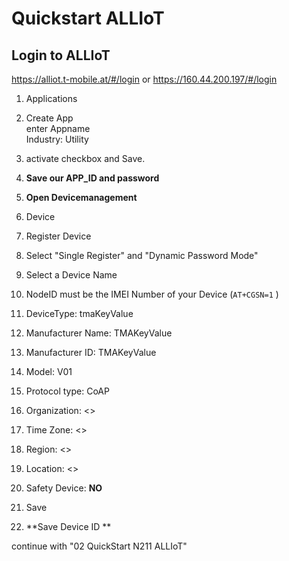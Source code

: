 # Quickstart ALLIoT

## Login to ALLIoT
https://alliot.t-mobile.at/#/login  or  https://160.44.200.197/#/login

1. Applications

2. Create App  
   enter Appname  
   Industry: Utility  
3. activate checkbox and Save.
4. **Save our APP_ID and password**

3. **Open Devicemanagement**
4. Device
5. Register Device
6. Select "Single Register" and "Dynamic Password Mode"
7. Select a Device Name
8. NodeID must be the IMEI Number of your Device (`AT+CGSN=1` )
9. DeviceType: tmaKeyValue
10. Manufacturer Name: TMAKeyValue
11. Manufacturer ID: TMAKeyValue
12. Model: V01
13. Protocol type: CoAP
14. Organization: <<Choose>> 
15. Time Zone:  <<Choose>> 
16. Region: <<Choose>> 
17. Location: <<Choose>> 
18. Safety Device: **NO**
19. Save
20. **Save Device ID **

continue with "02 QuickStart N211 ALLIoT"
